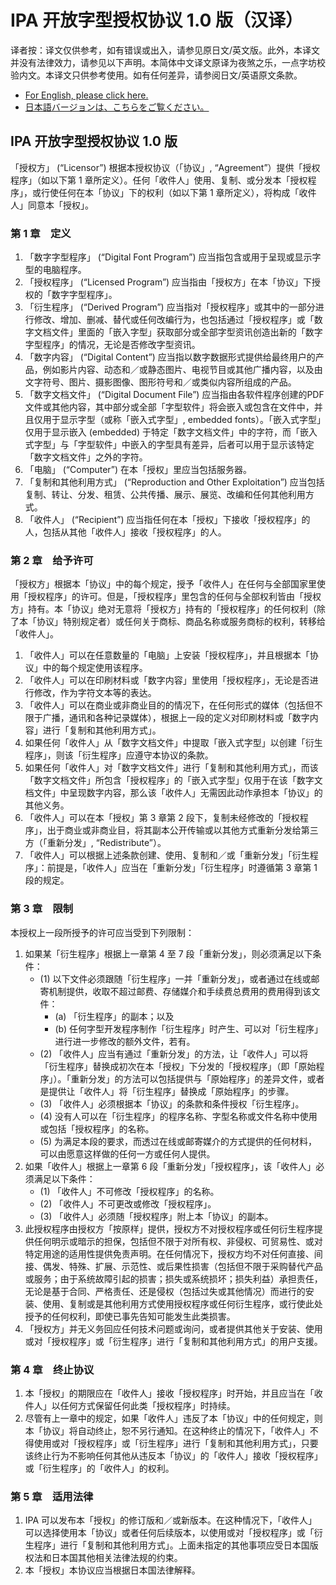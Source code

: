 # IPA 开放字型授权协议 1.0 版（汉译）

译者按：译文仅供参考，如有错误或出入，请参见原日文/英文版。此外，本译文并没有法律效力，请参见以下声明。本简体中文译文原译为夜煞之乐，一点字坊校验内文。本译文只供参考使用。如有任何差异，请参阅日文/英语原文条款。

* [For English, please click here.](LICENSE.md/#ipa-font-license-agreement-v10)
* [日本語バージョンは、こちらをご覧ください。](LICENSE.md)

## IPA 开放字型授权协议 1.0 版

「授权方」 (“Licensor”) 根据本授权协议（「协议」, “Agreement”）提供「授权程序」（如以下第 1 章所定义）。任何「收件人」使用、复制、或分发本「授权程序」，或行使任何在本「协议」下的权利（如以下第 1 章所定义），将构成「收件人」同意本「授权」。

### 第 1 章　定义

1. 「数字字型程序」 (“Digital Font Program”) 应当指包含或用于呈现或显示字型的电脑程序。
2. 「授权程序」 (“Licensed Program”) 应当指由「授权方」在本「协议」下授权的「数字字型程序」。
3. 「衍生程序」 (“Derived Program”) 应当指对「授权程序」或其中的一部分进行修改、增加、删减、替代或任何改编行为，也包括通过「授权程序」或「数字文档文件」里面的「嵌入字型」获取部分或全部字型资讯创造出新的「数字字型程序」的情况，无论是否修改字型资讯。
4. 「数字内容」 (“Digital Content”) 应当指以数字数据形式提供给最终用户的产品，例如影片内容、动态和／或静态图片、电视节目或其他广播内容，以及由文字符号、图片、摄影图像、图形符号和／或类似内容所组成的产品。
5. 「数字文档文件」 (“Digital Document File”) 应当指由各软件程序创建的PDF文件或其他内容，其中部分或全部「字型软件」将会嵌入或包含在文件中，并且仅用于显示字型（或称「嵌入式字型」, embedded fonts）。「嵌入式字型」仅用于显示嵌入 (embedded) 于特定「数字文档文件」中的字符，而「嵌入式字型」与「字型软件」中嵌入的字型具有差异，后者可以用于显示该特定「数字文档文件」之外的字符。
6. 「电脑」 (“Computer”) 在本「授权」里应当包括服务器。
7. 「复制和其他利用方式」 (“Reproduction and Other Exploitation”) 应当包括复制、转让、分发、租赁、公共传播、展示、展览、改编和任何其他利用方式。
8. 「收件人」 (“Recipient”) 应当指任何在本「授权」下接收「授权程序」的人，包括从其他「收件人」接收「授权程序」的人。

### 第 2 章　给予许可

「授权方」根据本「协议」中的每个规定，授予「收件人」在任何与全部国家里使用「授权程序」的许可。但是，「授权程序」里包含的任何与全部权利皆由「授权方」持有。本「协议」绝对无意将「授权方」持有的「授权程序」的任何权利（除了本「协议」特别规定者）或任何关于商标、商品名称或服务商标的权利，转移给「收件人」。

1. 「收件人」可以在任意数量的「电脑」上安装「授权程序」，并且根据本「协议」中的每个规定使用该程序。
2. 「收件人」可以在印刷材料或「数字内容」里使用「授权程序」，无论是否进行修改，作为字符文本等的表达。
3. 「收件人」可以在商业或非商业目的的情况下，在任何形式的媒体（包括但不限于广播，通讯和各种记录媒体），根据上一段的定义对印刷材料或「数字内容」进行「复制和其他利用方式」。
4. 如果任何「收件人」从「数字文档文件」中提取「嵌入式字型」以创建「衍生程序」，则该「衍生程序」应遵守本协议的条款。
5. 如果任何「收件人」对「数字文档文件」进行「复制和其他利用方式」，而该「数字文档文件」所包含「授权程序」的「嵌入式字型」仅用于在该「数字文档文件」中呈现数字内容，那么该「收件人」无需因此动作承担本「协议」的其他义务。
6. 「收件人」可以在本「授权」第 3 章第 2 段下，复制未经修改的「授权程序」，出于商业或非商业目，将其副本公开传输或以其他方式重新分发给第三方（「重新分发」, “Redistribute”）。
7. 「收件人」可以根据上述条款创建、使用、复制和／或「重新分发」「衍生程序」：前提是，「收件人」应当在「重新分发」「衍生程序」时遵循第 3 章第 1 段的规定。

### 第 3 章　限制

本授权上一段所授予的许可应当受到下列限制：

1. 如果某「衍生程序」根据上一章第 4 至 7 段「重新分发」，则必须满足以下条件：
   - (1) 以下文件必须跟随「衍生程序」一并「重新分发」，或者通过在线或邮寄机制提供，收取不超过邮费、存储媒介和手续费总费用的费用得到该文件：
     - (a) 「衍生程序」的副本；以及
     - (b) 任何字型开发程序制作「衍生程序」时产生、可以对「衍生程序」进行进一步修改的额外文件，若有。
   - (2) 「收件人」应当有通过「重新分发」的方法，让「收件人」可以将「衍生程序」替换成初次在本「授权」下分发的「授权程序」（即「原始程序」）。「重新分发」的方法可以包括提供与「原始程序」的差异文件，或者是提供让「收件人」将「衍生程序」替换成「原始程序」的步骤。
   - (3) 「收件人」必须根据本「协议」的条款和条件授权「衍生程序」。
   - (4) 没有人可以在「衍生程序」的程序名称、字型名称或文件名称中使用或包括「授权程序」的名称。
   - (5) 为满足本段的要求，而透过在线或邮寄媒介的方式提供的任何材料，可以由愿意这样做的任何一方或任何人提供。
2. 如果「收件人」根据上一章第 6 段「重新分发」「授权程序」，该「收件人」必须满足以下条件：
   - (1) 「收件人」不可修改「授权程序」的名称。
   - (2) 「收件人」不可更改或修改「授权程序」。
   - (3) 「收件人」必须随「授权程序」附上本「协议」的副本。
3. 此授权程序由授权方「按原样」提供，授权方不对授权程序或任何衍生程序提供任何明示或暗示的担保，包括但不限于对所有权、非侵权、可贸易性、或对特定用途的适用性提供免责声明。在任何情况下，授权方均不对任何直接、间接、偶发、特殊、扩展、示范性、或后果性损害（包括但不限于采购替代产品或服务；由于系统故障引起的损害；损失或系统损坏；损失利益）承担责任，无论是基于合同、严格责任、还是侵权（包括过失或其他情况）而进行的安装、使用、复制或是其他利用方式使用授权程序或任何衍生程序，或行使此处授予的任何权利，即使已事先告知可能发生此类损害。
4. 「授权方」并无义务回应任何技术问题或询问，或者提供其他关于安装、使用或对「授权程序」或「衍生程序」进行「复制和其他利用方式」的用户支援。

### 第 4 章　终止协议

1. 本「授权」的期限应在「收件人」接收「授权程序」时开始，并且应当在「收件人」以任何方式保留任何此类「授权程序」时持续。
2. 尽管有上一章中的规定，如果「收件人」违反了本「协议」中的任何规定，则本「协议」将自动终止，恕不另行通知。在这种终止的情况下，「收件人」不得使用或对「授权程序」或「衍生程序」进行「复制和其他利用方式」，只要该终止行为不影响任何其他从违反本「协议」的「收件人」接收「授权程序」或「衍生程序」的「收件人」的权利。

### 第 5 章　适用法律

1. IPA 可以发布本「授权」的修订版和／或新版本。在这种情况下，「收件人」可以选择使用本「协议」或者任何后续版本，以使用或对「授权程序」或「衍生程序」进行「复制和其他利用方式」。上面未指定的其他事项应受日本国版权法和日本国其他相关法律法规的约束。
2. 本「授权」本协议应当根据日本国法律解释。
